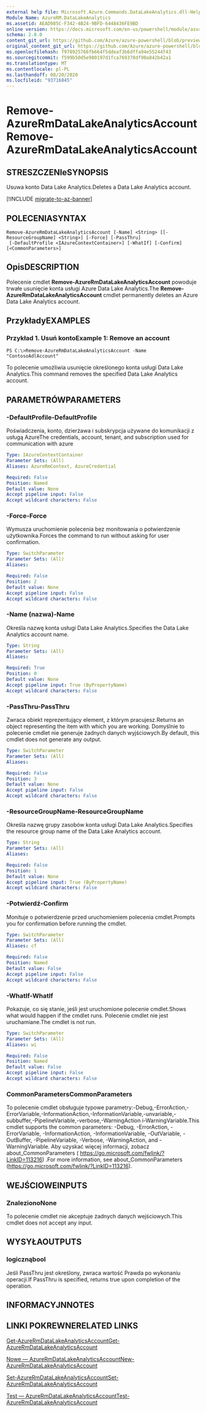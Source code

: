```yaml
---
external help file: Microsoft.Azure.Commands.DataLakeAnalytics.dll-Help.xml
Module Name: AzureRM.DataLakeAnalytics
ms.assetid: AEAD985C-F342-4B24-9BFD-6448436FE9BD
online version: https://docs.microsoft.com/en-us/powershell/module/azurerm.datalakeanalytics/remove-azurermdatalakeanalyticsaccount
schema: 2.0.0
content_git_url: https://github.com/Azure/azure-powershell/blob/preview/src/ResourceManager/DataLakeAnalytics/Commands.DataLakeAnalytics/help/Remove-AzureRmDataLakeAnalyticsAccount.md
original_content_git_url: https://github.com/Azure/azure-powershell/blob/preview/src/ResourceManager/DataLakeAnalytics/Commands.DataLakeAnalytics/help/Remove-AzureRmDataLakeAnalyticsAccount.md
ms.openlocfilehash: f978925766fb664f5ddeaf3b6dffa94e55244f43
ms.sourcegitcommit: f599b50d5e980197d1fca769378df90a842b42a1
ms.translationtype: MT
ms.contentlocale: pl-PL
ms.lasthandoff: 08/20/2020
ms.locfileid: "93716845"
---
```

# <span data-ttu-id="1ffa7-101">Remove-AzureRmDataLakeAnalyticsAccount</span><span class="sxs-lookup"><span data-stu-id="1ffa7-101">Remove-AzureRmDataLakeAnalyticsAccount</span></span>

## <span data-ttu-id="1ffa7-102">STRESZCZENIe</span><span class="sxs-lookup"><span data-stu-id="1ffa7-102">SYNOPSIS</span></span>
<span data-ttu-id="1ffa7-103">Usuwa konto Data Lake Analytics.</span><span class="sxs-lookup"><span data-stu-id="1ffa7-103">Deletes a Data Lake Analytics account.</span></span>

[!INCLUDE [migrate-to-az-banner](../../includes/migrate-to-az-banner.md)]

## <span data-ttu-id="1ffa7-104">POLECENIA</span><span class="sxs-lookup"><span data-stu-id="1ffa7-104">SYNTAX</span></span>

```
Remove-AzureRmDataLakeAnalyticsAccount [-Name] <String> [[-ResourceGroupName] <String>] [-Force] [-PassThru]
 [-DefaultProfile <IAzureContextContainer>] [-WhatIf] [-Confirm] [<CommonParameters>]
```

## <span data-ttu-id="1ffa7-105">Opis</span><span class="sxs-lookup"><span data-stu-id="1ffa7-105">DESCRIPTION</span></span>
<span data-ttu-id="1ffa7-106">Polecenie cmdlet **Remove-AzureRmDataLakeAnalyticsAccount** powoduje trwałe usunięcie konta usługi Azure Data Lake Analytics.</span><span class="sxs-lookup"><span data-stu-id="1ffa7-106">The **Remove-AzureRmDataLakeAnalyticsAccount** cmdlet permanently deletes an Azure Data Lake Analytics account.</span></span>

## <span data-ttu-id="1ffa7-107">Przykłady</span><span class="sxs-lookup"><span data-stu-id="1ffa7-107">EXAMPLES</span></span>

### <span data-ttu-id="1ffa7-108">Przykład 1. Usuń konto</span><span class="sxs-lookup"><span data-stu-id="1ffa7-108">Example 1: Remove an account</span></span>
```
PS C:\>Remove-AzureRmDataLakeAnalyticsAccount -Name "ContosoAdlAccount"
```

<span data-ttu-id="1ffa7-109">To polecenie umożliwia usunięcie określonego konta usługi Data Lake Analytics.</span><span class="sxs-lookup"><span data-stu-id="1ffa7-109">This command removes the specified Data Lake Analytics account.</span></span>

## <span data-ttu-id="1ffa7-110">PARAMETRÓW</span><span class="sxs-lookup"><span data-stu-id="1ffa7-110">PARAMETERS</span></span>

### <span data-ttu-id="1ffa7-111">-DefaultProfile</span><span class="sxs-lookup"><span data-stu-id="1ffa7-111">-DefaultProfile</span></span>
<span data-ttu-id="1ffa7-112">Poświadczenia, konto, dzierżawa i subskrypcja używane do komunikacji z usługą Azure</span><span class="sxs-lookup"><span data-stu-id="1ffa7-112">The credentials, account, tenant, and subscription used for communication with azure</span></span>

```yaml
Type: IAzureContextContainer
Parameter Sets: (All)
Aliases: AzureRmContext, AzureCredential

Required: False
Position: Named
Default value: None
Accept pipeline input: False
Accept wildcard characters: False
```

### <span data-ttu-id="1ffa7-113">-Force</span><span class="sxs-lookup"><span data-stu-id="1ffa7-113">-Force</span></span>
<span data-ttu-id="1ffa7-114">Wymusza uruchomienie polecenia bez monitowania o potwierdzenie użytkownika.</span><span class="sxs-lookup"><span data-stu-id="1ffa7-114">Forces the command to run without asking for user confirmation.</span></span>

```yaml
Type: SwitchParameter
Parameter Sets: (All)
Aliases: 

Required: False
Position: 2
Default value: None
Accept pipeline input: False
Accept wildcard characters: False
```

### <span data-ttu-id="1ffa7-115">-Name (nazwa)</span><span class="sxs-lookup"><span data-stu-id="1ffa7-115">-Name</span></span>
<span data-ttu-id="1ffa7-116">Określa nazwę konta usługi Data Lake Analytics.</span><span class="sxs-lookup"><span data-stu-id="1ffa7-116">Specifies the Data Lake Analytics account name.</span></span>

```yaml
Type: String
Parameter Sets: (All)
Aliases: 

Required: True
Position: 0
Default value: None
Accept pipeline input: True (ByPropertyName)
Accept wildcard characters: False
```

### <span data-ttu-id="1ffa7-117">-PassThru</span><span class="sxs-lookup"><span data-stu-id="1ffa7-117">-PassThru</span></span>
<span data-ttu-id="1ffa7-118">Zwraca obiekt reprezentujący element, z którym pracujesz.</span><span class="sxs-lookup"><span data-stu-id="1ffa7-118">Returns an object representing the item with which you are working.</span></span>
<span data-ttu-id="1ffa7-119">Domyślnie to polecenie cmdlet nie generuje żadnych danych wyjściowych.</span><span class="sxs-lookup"><span data-stu-id="1ffa7-119">By default, this cmdlet does not generate any output.</span></span>

```yaml
Type: SwitchParameter
Parameter Sets: (All)
Aliases: 

Required: False
Position: 3
Default value: None
Accept pipeline input: False
Accept wildcard characters: False
```

### <span data-ttu-id="1ffa7-120">-ResourceGroupName</span><span class="sxs-lookup"><span data-stu-id="1ffa7-120">-ResourceGroupName</span></span>
<span data-ttu-id="1ffa7-121">Określa nazwę grupy zasobów konta usługi Data Lake Analytics.</span><span class="sxs-lookup"><span data-stu-id="1ffa7-121">Specifies the resource group name of the Data Lake Analytics account.</span></span>

```yaml
Type: String
Parameter Sets: (All)
Aliases: 

Required: False
Position: 1
Default value: None
Accept pipeline input: True (ByPropertyName)
Accept wildcard characters: False
```

### <span data-ttu-id="1ffa7-122">-Potwierdź</span><span class="sxs-lookup"><span data-stu-id="1ffa7-122">-Confirm</span></span>
<span data-ttu-id="1ffa7-123">Monituje o potwierdzenie przed uruchomieniem polecenia cmdlet.</span><span class="sxs-lookup"><span data-stu-id="1ffa7-123">Prompts you for confirmation before running the cmdlet.</span></span>

```yaml
Type: SwitchParameter
Parameter Sets: (All)
Aliases: cf

Required: False
Position: Named
Default value: False
Accept pipeline input: False
Accept wildcard characters: False
```

### <span data-ttu-id="1ffa7-124">-WhatIf</span><span class="sxs-lookup"><span data-stu-id="1ffa7-124">-WhatIf</span></span>
<span data-ttu-id="1ffa7-125">Pokazuje, co się stanie, jeśli jest uruchomione polecenie cmdlet.</span><span class="sxs-lookup"><span data-stu-id="1ffa7-125">Shows what would happen if the cmdlet runs.</span></span>
<span data-ttu-id="1ffa7-126">Polecenie cmdlet nie jest uruchamiane.</span><span class="sxs-lookup"><span data-stu-id="1ffa7-126">The cmdlet is not run.</span></span>

```yaml
Type: SwitchParameter
Parameter Sets: (All)
Aliases: wi

Required: False
Position: Named
Default value: False
Accept pipeline input: False
Accept wildcard characters: False
```

### <span data-ttu-id="1ffa7-127">CommonParameters</span><span class="sxs-lookup"><span data-stu-id="1ffa7-127">CommonParameters</span></span>
<span data-ttu-id="1ffa7-128">To polecenie cmdlet obsługuje typowe parametry:-Debug,-ErrorAction,-ErrorVariable,-InformationAction,-InformationVariable,-unvariable,-subbuffer,-PipelineVariable,-verbose,-WarningAction i-WarningVariable.</span><span class="sxs-lookup"><span data-stu-id="1ffa7-128">This cmdlet supports the common parameters: -Debug, -ErrorAction, -ErrorVariable, -InformationAction, -InformationVariable, -OutVariable, -OutBuffer, -PipelineVariable, -Verbose, -WarningAction, and -WarningVariable.</span></span> <span data-ttu-id="1ffa7-129">Aby uzyskać więcej informacji, zobacz about_CommonParameters ( https://go.microsoft.com/fwlink/?LinkID=113216) .</span><span class="sxs-lookup"><span data-stu-id="1ffa7-129">For more information, see about_CommonParameters (https://go.microsoft.com/fwlink/?LinkID=113216).</span></span>

## <span data-ttu-id="1ffa7-130">WEJŚCIOWE</span><span class="sxs-lookup"><span data-stu-id="1ffa7-130">INPUTS</span></span>

### <span data-ttu-id="1ffa7-131">Znaleziono</span><span class="sxs-lookup"><span data-stu-id="1ffa7-131">None</span></span>
<span data-ttu-id="1ffa7-132">To polecenie cmdlet nie akceptuje żadnych danych wejściowych.</span><span class="sxs-lookup"><span data-stu-id="1ffa7-132">This cmdlet does not accept any input.</span></span>

## <span data-ttu-id="1ffa7-133">WYSYŁA</span><span class="sxs-lookup"><span data-stu-id="1ffa7-133">OUTPUTS</span></span>

### <span data-ttu-id="1ffa7-134">logiczną</span><span class="sxs-lookup"><span data-stu-id="1ffa7-134">bool</span></span>
<span data-ttu-id="1ffa7-135">Jeśli PassThru jest określony, zwraca wartość Prawda po wykonaniu operacji.</span><span class="sxs-lookup"><span data-stu-id="1ffa7-135">If PassThru is specified, returns true upon completion of the operation.</span></span>

## <span data-ttu-id="1ffa7-136">INFORMACYJN</span><span class="sxs-lookup"><span data-stu-id="1ffa7-136">NOTES</span></span>

## <span data-ttu-id="1ffa7-137">LINKI POKREWNE</span><span class="sxs-lookup"><span data-stu-id="1ffa7-137">RELATED LINKS</span></span>

[<span data-ttu-id="1ffa7-138">Get-AzureRmDataLakeAnalyticsAccount</span><span class="sxs-lookup"><span data-stu-id="1ffa7-138">Get-AzureRmDataLakeAnalyticsAccount</span></span>](./Get-AzureRmDataLakeAnalyticsAccount.md)

[<span data-ttu-id="1ffa7-139">Nowe — AzureRmDataLakeAnalyticsAccount</span><span class="sxs-lookup"><span data-stu-id="1ffa7-139">New-AzureRmDataLakeAnalyticsAccount</span></span>](./New-AzureRmDataLakeAnalyticsAccount.md)

[<span data-ttu-id="1ffa7-140">Set-AzureRmDataLakeAnalyticsAccount</span><span class="sxs-lookup"><span data-stu-id="1ffa7-140">Set-AzureRmDataLakeAnalyticsAccount</span></span>](./Set-AzureRmDataLakeAnalyticsAccount.md)

[<span data-ttu-id="1ffa7-141">Test — AzureRmDataLakeAnalyticsAccount</span><span class="sxs-lookup"><span data-stu-id="1ffa7-141">Test-AzureRmDataLakeAnalyticsAccount</span></span>](./Test-AzureRmDataLakeAnalyticsAccount.md)


